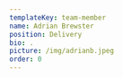 ```yaml
---
templateKey: team-member
name: Adrian Brewster
position: Delivery
bio: .
picture: /img/adrianb.jpeg
order: 0
---
```


